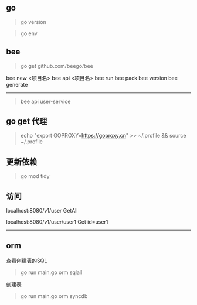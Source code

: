 
## go

> go version

> go env

## bee

> go get github.com/beego/bee

bee new <项目名>
bee api <项目名>
bee run
bee pack
bee version
bee generate

---

> bee api user-service

## go get 代理

> echo "export GOPROXY=https://goproxy.cn" >> ~/.profile && source ~/.profile

## 更新依赖

> go mod tidy

## 访问 

localhost:8080/v1/user 
GetAll

localhost:8080/v1/user/user1
Get id=user1

---

## orm

查看创建表的SQL
> go run main.go orm sqlall 

创建表
> go run main.go orm syncdb

